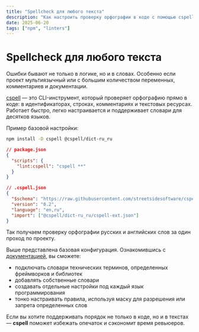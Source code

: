 ```yaml
---
title: "Spellcheck для любого текста"
description: "Как настроить проверку орфографии в коде с помощью cspell — поддержка русского и английского, словари, маски и интеграция в проект."
date: 2025-06-20
tags: ["npm", "linters"]
---
```


# Spellcheck для любого текста

Ошибки бывают не только в логике, но и в словах. Особенно если проект мультиязычный или с большим количеством переменных, комментариев и документации.

[cspell](https://www.npmjs.com/package/cspell) — это CLI-инструмент, который проверяет орфографию прямо в коде: в идентификаторах, строках, комментариях и текстовых ресурсах. Работает быстро, легко настраивается и поддерживает словари для десятков языков.

Пример базовой настройки:

```bash
npm install -D cspell @cspell/dict-ru_ru
```

```json
// package.json
{
  "scripts": {
    "lint:cspell": "cspell **"
  }
}
```

```json
// .cspell.json
{
  "$schema": "https://raw.githubusercontent.com/streetsidesoftware/cspell/main/cspell.schema.json",
  "version": "0.2",
  "language": "en,ru",
  "import": ["@cspell/dict-ru_ru/cspell-ext.json"]
}
```

Так получаем проверку орфографии русских и английских слов за один проход по проекту.

Выше представлена базовая конфигурация. Ознакомившись с [документацией](https://cspell.org/docs/Configuration), вы сможете:

- подключать словари технических терминов, определенных фреймворков и библиотек
- добавлять собственные словари
- создавать отдельные настройки под каждый язык программирования
- тонко настраивать правила, используя маску для разрешения или запрета определенных слов

Если вы хотите поддерживать порядок не только в коде, но и в текстах — **cspell** поможет избежать опечаток и сэкономит время ревьюеров.
